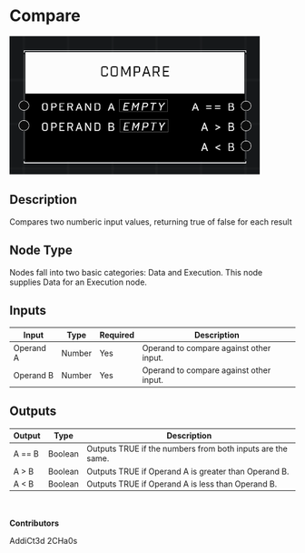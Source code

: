 # Compare
![](../../../.gitbook/assets/compare.png)
## Description
Compares two numberic input values, returning true of false for each result

## Node Type
Nodes fall into two basic categories: Data and Execution. This node supplies Data for an Execution node.

## Inputs
| Input | Type | Required | Description |
|------------------|------------------|----------|--------------------------------------------------------------|
| Operand A | Number | Yes | Operand to compare against other input. |
| Operand B | Number | Yes | Operand to compare against other input. |

## Outputs
| Output | Type | Description |
|------------------|------------------|--------------------------------------------------------------|
| A == B | Boolean | Outputs TRUE if the numbers from both inputs are the same. |
| A > B | Boolean | Outputs TRUE if Operand A is greater than Operand B. |
| A < B | Boolean | Outputs TRUE if Operand A is less than Operand B. |

\
\
**Contributors**

AddiCt3d 2CHa0s